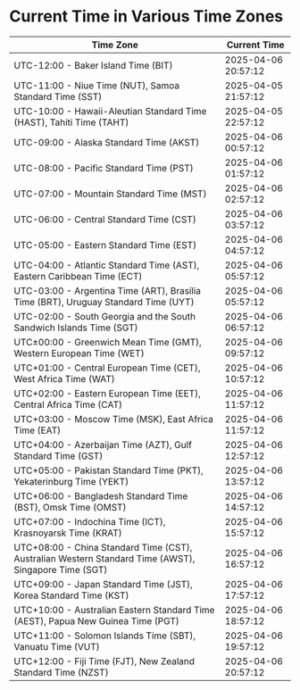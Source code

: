 # Current Time in Various Time Zones

| Time Zone | Current Time |
|-----------|--------------|
| UTC-12:00 - Baker Island Time (BIT) | 2025-04-06 20:57:12 |
| UTC-11:00 - Niue Time (NUT), Samoa Standard Time (SST) | 2025-04-05 21:57:12 |
| UTC-10:00 - Hawaii-Aleutian Standard Time (HAST), Tahiti Time (TAHT) | 2025-04-05 22:57:12 |
| UTC-09:00 - Alaska Standard Time (AKST) | 2025-04-06 00:57:12 |
| UTC-08:00 - Pacific Standard Time (PST) | 2025-04-06 01:57:12 |
| UTC-07:00 - Mountain Standard Time (MST) | 2025-04-06 02:57:12 |
| UTC-06:00 - Central Standard Time (CST) | 2025-04-06 03:57:12 |
| UTC-05:00 - Eastern Standard Time (EST) | 2025-04-06 04:57:12 |
| UTC-04:00 - Atlantic Standard Time (AST), Eastern Caribbean Time (ECT) | 2025-04-06 05:57:12 |
| UTC-03:00 - Argentina Time (ART), Brasília Time (BRT), Uruguay Standard Time (UYT) | 2025-04-06 05:57:12 |
| UTC-02:00 - South Georgia and the South Sandwich Islands Time (SGT) | 2025-04-06 06:57:12 |
| UTC±00:00 - Greenwich Mean Time (GMT), Western European Time (WET) | 2025-04-06 09:57:12 |
| UTC+01:00 - Central European Time (CET), West Africa Time (WAT) | 2025-04-06 10:57:12 |
| UTC+02:00 - Eastern European Time (EET), Central Africa Time (CAT) | 2025-04-06 11:57:12 |
| UTC+03:00 - Moscow Time (MSK), East Africa Time (EAT) | 2025-04-06 11:57:12 |
| UTC+04:00 - Azerbaijan Time (AZT), Gulf Standard Time (GST) | 2025-04-06 12:57:12 |
| UTC+05:00 - Pakistan Standard Time (PKT), Yekaterinburg Time (YEKT) | 2025-04-06 13:57:12 |
| UTC+06:00 - Bangladesh Standard Time (BST), Omsk Time (OMST) | 2025-04-06 14:57:12 |
| UTC+07:00 - Indochina Time (ICT), Krasnoyarsk Time (KRAT) | 2025-04-06 15:57:12 |
| UTC+08:00 - China Standard Time (CST), Australian Western Standard Time (AWST), Singapore Time (SGT) | 2025-04-06 16:57:12 |
| UTC+09:00 - Japan Standard Time (JST), Korea Standard Time (KST) | 2025-04-06 17:57:12 |
| UTC+10:00 - Australian Eastern Standard Time (AEST), Papua New Guinea Time (PGT) | 2025-04-06 18:57:12 |
| UTC+11:00 - Solomon Islands Time (SBT), Vanuatu Time (VUT) | 2025-04-06 19:57:12 |
| UTC+12:00 - Fiji Time (FJT), New Zealand Standard Time (NZST) | 2025-04-06 20:57:12 |
